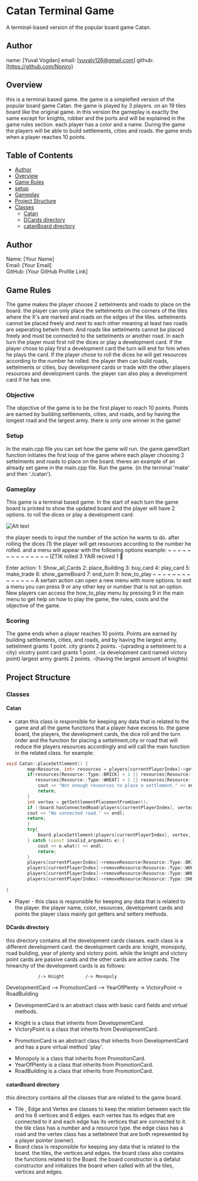 
# Catan Terminal Game
A terminal-based version of the popular board game Catan. 

## Author
name: [Yuval Vogdan]
email: [yuvalv126@gmail.com]
github: [https://github.com/Noniro}

## Overview
this is a terminal based game. the game is a simplefied version of the popular board game Catan. the game is played by 3 players. on an 19 tiles board like the original game. in this version the gameplay is exactly the same except for knights, robber and the ports and will be explained in the game rules section. each player has a color and a name. During the game the players will be able to build settlements, cities and roads. the game ends when a player reaches 10 points. 

## Table of Contents
- [Author](#author)
- [Overview](#overview)
- [Game Rules](#game-rules)
- [setup](#setup)
- [Gameplay](#gameplay)
- [Project Structure](#project-structure)
- [Classes](#classes)
  - [Catan](#catan)
  - [DCards directory](#dcards-directory)
  - [catanBoard directory](#catanboard-directory)



## Author
Name: [Your Name]  
Email: [Your Email]  
GitHub: [Your GitHub Profile Link]


## Game Rules
The game makes the player choose 2 settelments and roads to place on the board. the player can only place the settelments on the corners of the tiles where the X's are marked and roads on the edges of the tiles. settelments cannot be placed freely and next to each other meaning at least two roads are seperating betwin them. And roads like settelments cannot be placed freely and must be connected to the settelments or another road. In each turn the player must first roll the dices or play a development card. If the player chose to play first a development card the turn will end for him when he plays the card. If the player chose to roll the dices he will get resources according to the number he rolled. the player then can build roads, settelments or cities, buy development cards or trade with the other players resources and development cards. the player can also play a development card if he has one.

### Objective
The objective of the game is to be the first player to reach 10 points. Points are earned by building settlements, cities, and roads, and by having the longest road and the largest army.
there is only one winner in the game!

### Setup
In the main.cpp file you can set how the game will run. the game.gameStart function initiates the first loop of the game where each player choosing 2 settelments and roads to place on the board. theres an example of an already set game in the main.cpp file.
Run the game. (in the terminal 'make' and then './catan').

### Gameplay
This game is a terminal based game. In the start of each turn the game board is printed to show the updated board and the player will have 2 options. to roll the dices or play a development card: 

![Alt text](https://prnt.sc/da7L95XwSbfh)


the player needs to input the number of the action he wants to do. 
after rolling the dices (1) the player will get resources according to the number he rolled.
and a menu will appear with the following options example: 
~ ~ ~ ~ ~ ~ ~ ~ ~ ~ ~ ~ ~ ~
IZTIK rolled 3
YAIR recived 1 🧱

Enter action:
 1: Show_all_Cards 
 2: place_Building 
 3: buy_card 
 4: play_card 
 5: make_trade 
 6: show_gameBoard
 7: end_turn 
 9: how_to_play
 ~ ~ ~ ~ ~ ~ ~ ~ ~ ~ ~ ~ ~ ~
 A sertain action can open a new menu with more options.
 to exit a menu you can press 9 or any other key or number that is not an option.
 New players can access the how_to_play menu by pressing 9 in the main menu to get help on how to play the game, the rules, costs and the objective of the game.
 

### Scoring
The game ends when a player reaches 10 points. Points are earned by building settlements, cities, and roads, and by having the largest army.
settelment grants 1 point.
city grants 2 points. -(uprading a settelment to a city)
vicotry point card grants 1 point. -(a development card named victory point)
largest army grants 2 points. -(having the largest amount of knights)


## Project Structure

### Classes

#### Catan
- catan this class is responsible for keeping any data that is related to the game and all the game functions that a player have excess to. the game board, the players, the development cards, the dice roll and the turn order and the function for placing a settelment,city or road that will reduce the players resources accordingly and will call the main function in the related class.
for example: 

```cpp
void Catan::placeSettlement() {
        map<Resource, int> resources = players[currentPlayerIndex]->getResources();
        if(resources[Resource::Type::BRICK] < 1 || resources[Resource::Type::WOOD] < 1 ||
           resources[Resource::Type::WHEAT] < 1 || resources[Resource::Type::SHEEP] < 1) {
            cout << "Not enough resources to place a settlement." << endl;
            return;
        }
        int vertex = getSettlementPlacementFromUser();
        if (!board.hasConnectedRoad(players[currentPlayerIndex], vertex)) {
        cout << "No connected road." << endl;
        return;
        }
        try{
            board.placeSettlement(players[currentPlayerIndex], vertex, turnsCounter); //calls the main function in the board class
        } catch (const invalid_argument& e) {
            cout << e.what() << endl;
            return;
        }
        players[currentPlayerIndex]->removeResource(Resource::Type::BRICK, 1);
        players[currentPlayerIndex]->removeResource(Resource::Type::WOOD, 1);
        players[currentPlayerIndex]->removeResource(Resource::Type::WHEAT, 1);
        players[currentPlayerIndex]->removeResource(Resource::Type::SHEEP, 1);
        
}
```

- Player - this class is responsible for keeping any data that is related to the player. the player name, color, resources, development cards and points the player class mainly got getters and setters methods.
#### DCards directory 
 this directory contains all the development cards classes. each class is a different development card. the development cards are: knight, monopoly, road building, year of plenty and victory point. while the knight and victory point cards are passive cards and the other cards are active cards. The hirearchy of the development cards is as follows:

                /-> Knight        /-> Monopoly
DevelopmentCard --> PromotionCard --> YearOfPlenty 
                \-> VictoryPoint  \-> RoadBuilding

* DevelopmentCard is an abstract class with basic card fields and virtual methods. 
- Knight is a class that inherits from DevelopmentCard.
- VictoryPoint is a class that inherits from DevelopmentCard.
* PromotionCard is an abstract class that inherits from DevelopmentCard and has a pure virtual method 'play'.
- Monopoly is a class that inherits from PromotionCard.
- YearOfPlenty is a class that inherits from PromotionCard.
- RoadBuilding is a class that inherits from PromotionCard.


#### catanBoard directory 
this directory contains all the classes that are related to the game board. 
* Tile , Edge and Vertex are classes to keep the relation between each tile and his 6 vertices and 6 edges. each vertex has its edges that are connected to it and each edge has its vertices that are connected to it. the tile class has a number and a resource type. the edge class has a road and the vertex class has a settelment that are both represented by a player pointer (owner).
* Board class is responsible for keeping any data that is related to the board. the tiles, the vertices and edges. the board class also contains the functions related to the Board.
the board constructor is a defalut constructor and initializes the board when called with all the tiles, vertices and edges. 



